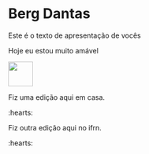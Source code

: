 <h1> Berg Dantas</h1>

<p>Este é o texto de apresentação de vocês</p>

<p>Hoje eu estou muito amável</p> 


<img src="https://cdn.jsdelivr.net/gh/devicons/devicon@latest/icons/javascript/javascript-plain.svg" width="50px" >
          

<p> Fiz uma edição aqui em casa. </P> :hearts:
<p> Fiz outra edição aqui no ifrn. </P> :hearts:
